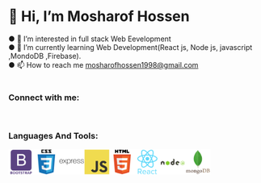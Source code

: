 <h1>👋 Hi, I’m Mosharof Hossen</h1>
● 👀 I’m interested in full stack Web Eevelopment </br>
● 🌱 I’m currently learning Web Development(React js, Node js, javascript ,MondoDB ,Firebase). </br>
● 📫 How to reach me <a href="mailto:mosharofhossen1998@gmail.com">mosharofhossen1998@gmail.com</a></br>
</br>

### Connect with me:
[<img width = "50px" src="https://cdn.icon-icons.com/icons2/2428/PNG/512/linkedin_black_logo_icon_147114.png" alt="">](https://www.linkedin.com/in/mosharof-hossen-005323171/)
[<img width = "50px" src="https://camo.githubusercontent.com/68395a7b109c74c379a2e19b46e78a7df724c05e8a35df5b2d4a85d3b6cb5369/68747470733a2f2f63646e2e6a7364656c6976722e6e65742f6e706d2f73696d706c652d69636f6e7340332e302e312f69636f6e732f66616365626f6f6b2e737667" alt="">](https://www.facebook.com/mosharofhossen.mosharofhossen.35)
    
### Languages And Tools:

<img width = "50px" align="left" src="https://raw.githubusercontent.com/devicons/devicon/master/icons/bootstrap/bootstrap-plain-wordmark.svg" alt="">
<img width = "50px" align="left" src="https://raw.githubusercontent.com/devicons/devicon/master/icons/css3/css3-original-wordmark.svg" alt="">
<img width = "50px" align="left" src="https://camo.githubusercontent.com/dd4b2422ed3bfc9da88c43d18550375c66f9584327dff7ecc19315ce50b96f07/68747470733a2f2f7777772e766563746f726c6f676f2e7a6f6e652f6c6f676f732f66697265626173652f66697265626173652d69636f6e2e737667" alt="">
<img width = "50px" align="left" src="https://camo.githubusercontent.com/fbfcb9e3dc648adc93bef37c718db16c52f617ad055a26de6dc3c21865c3321d/68747470733a2f2f7777772e766563746f726c6f676f2e7a6f6e652f6c6f676f732f6769742d73636d2f6769742d73636d2d69636f6e2e737667" alt="">
<img width = "50px" align="left" src="https://raw.githubusercontent.com/devicons/devicon/master/icons/express/express-original-wordmark.svg" alt="">

<img width = "50px" align="left" src="https://camo.githubusercontent.com/df12cb598044a3f38efc1f45e3580558c324cf8789b79487125044eeebcc4dee/68747470733a2f2f7777772e766563746f726c6f676f2e7a6f6e652f6c6f676f732f6865726f6b752f6865726f6b752d69636f6e2e737667" alt="">

<img width = "50px" align="left" src="https://raw.githubusercontent.com/devicons/devicon/master/icons/javascript/javascript-original.svg" alt="">

<img width = "50px" align="left" src="https://raw.githubusercontent.com/devicons/devicon/master/icons/html5/html5-original-wordmark.svg" alt="">

<img width = "50px" align="left" src="https://raw.githubusercontent.com/devicons/devicon/master/icons/react/react-original-wordmark.svg" alt="">
<img width = "50px" align="left" src="https://raw.githubusercontent.com/devicons/devicon/master/icons/nodejs/nodejs-original-wordmark.svg" alt="">
<img width = "50px" align="left" src="https://raw.githubusercontent.com/devicons/devicon/master/icons/mongodb/mongodb-original-wordmark.svg" alt="">

<img width = "50px" align="left" src="https://banner2.cleanpng.com/20180409/bcw/kisspng-python-clojure-javascript-logo-5acb613955c8c7.2988935115232781373514.jpg" alt="">

<img width = "50px" align="left" src="https://img.icons8.com/ios/452/typescript.png" alt="">
<img width = "50px" align="left" src="https://cdn.iconscout.com/icon/free/png-256/vs-code-2336946-1982827.png" alt="">
